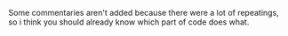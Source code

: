 Some commentaries aren't added because there were a lot of repeatings, so i think you should already know which part of code does what.
